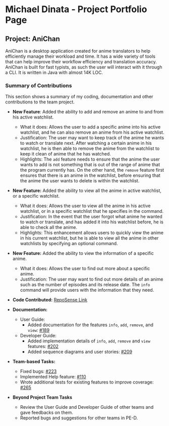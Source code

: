 # Michael Dinata - Project Portfolio Page

## Project: AniChan
AniChan is a desktop application created for anime translators to help efficiently manage their workload and time. It has a wide variety of tools that can help improve their workflow efficiency and translation accuracy. AniChan is built for fast typists, as such the user will interact with it through a CLI. It is written in Java with almost 14K LOC.

### Summary of Contributions
This section shows a summary of my coding, documentation and other contributions to the team project.

*   **New Feature**: Added the ability to add and remove an anime to and from his active watchlist.
    *   What it does: Allows the user to add a specific anime into his active watchlist, and he can also remove an anime from his active watchlist.
    *   Justification: The user may want to keep track of the anime he wants to watch or translate next. After watching a certain anime in his watchlist, he is then able to remove the anime from the watchlist to keep it clean of anime that he has watched.
    *   Highlights: The `add` feature needs to ensure that the anime the user wants to add is not something that is out of the range of anime that the program currently has. On the other hand, the `remove` feature first ensures that there is an anime in the watchlist, before ensuring that the anime the user wants to delete is within the watchlist.

*   **New Feature:** Added the ability to view all the anime in active watchlist, or a specific watchlist.
    *   What it does: Allows the user to view all the anime in his active watchlist, or in a specific watchlist that he specifies in the command.
    *   Justification: In the event that the user forgot what anime he wanted to watch or translate, and has added it into his watchlist before, he is able to check all the anime.
    *   Highlights: This enhancement allows users to quickly view the anime in his current watchlist, but he is able to view all the anime in other watchlists by specifying an optional command.

*   **New Feature:** Added the ability to view the information of a specific anime.
    *   What it does: Allows the user to find out more about a specific anime.
    *   Justification: The user may want to find out more details of an anime such as the number of episodes and its release date. The `info` command will provide users with the information that they need.
    
*   **Code Contributed:** [RepoSense Link](https://nus-cs2113-ay2021s1.github.io/tp-dashboard/#breakdown=true&search=michaeldinata&sort=groupTitle&sortWithin=title&since=2020-09-27&timeframe=commit&mergegroup=&groupSelect=groupByRepos&checkedFileTypes=docs~functional-code~test-code~other&tabOpen=true&tabType=authorship&tabAuthor=michaeldinata&tabRepo=AY2021S1-CS2113T-F12-2%2Ftp%5Bmaster%5D&authorshipIsMergeGroup=false&authorshipFileTypes=docs~functional-code~test-code~other)

*   **Documentation:**
    *   User Guide:
        *   Added documentation for the features `info`, `add`, `remove`, and `view`: [#189](https://github.com/AY2021S1-CS2113T-F12-2/tp/pull/189)
    *   Developer Guide:
        *   Added implementation details of `info`, `add`, `remove` and `view` features: [#202](https://github.com/AY2021S1-CS2113T-F12-2/tp/pull/202)
        *   Added sequence diagrams and user stories: [#209](https://github.com/AY2021S1-CS2113T-F12-2/tp/pull/209)

*   **Team-based Tasks:**
    *   Fixed bugs: [#223](https://github.com/AY2021S1-CS2113T-F12-2/tp/pull/223)
    *   Implemented Help feature: [#110](https://github.com/AY2021S1-CS2113T-F12-2/tp/pull/110)
    *   Wrote additional tests for existing features to improve coverage: [#265](https://github.com/AY2021S1-CS2113T-F12-2/tp/pull/265)
    
*   **Beyond Project Team Tasks**
    *   Review the User Guide and Developer Guide of other teams and gave feedbacks on them.
    *   Reported bugs and suggestions for other teams in PE-D.
